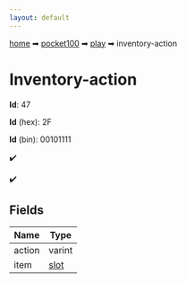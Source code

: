 ```yaml
---
layout: default
---
```


[home](/) ➡ [pocket100](/protocol/pocket100) ➡ [play](/protocol/pocket100/play) ➡ inventory-action

# Inventory-action

**Id**: 47

**Id** (hex): 2F

**Id** (bin): 00101111

✔️

✔️

## Fields

Name | Type
---|---
action | varint
item | [slot](/protocol/pocket100/types/slot)

